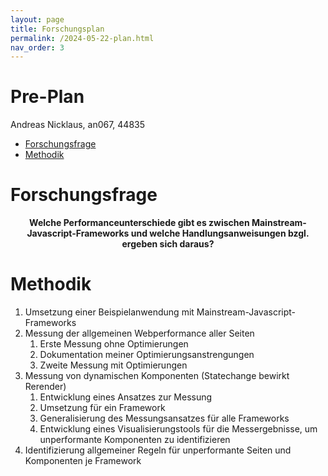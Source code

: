 ```yaml
---
layout: page
title: Forschungsplan
permalink: /2024-05-22-plan.html
nav_order: 3
---
```


<h1>Pre-Plan</h1>

Andreas Nicklaus, an067, 44835

- [Forschungsfrage](#forschungsfrage)
- [Methodik](#methodik)

# Forschungsfrage

<p style="text-align: center"><b>Welche Performanceunterschiede gibt es zwischen Mainstream-Javascript-Frameworks und welche Handlungsanweisungen bzgl. ergeben sich daraus?</b></p>

# Methodik

1. Umsetzung einer Beispielanwendung mit Mainstream-Javascript-Frameworks
2. Messung der allgemeinen Webperformance aller Seiten
   1. Erste Messung ohne Optimierungen
   2. Dokumentation meiner Optimierungsanstrengungen
   3. Zweite Messung mit Optimierungen
3. Messung von dynamischen Komponenten (Statechange bewirkt Rerender)
   1. Entwicklung eines Ansatzes zur Messung
   2. Umsetzung für ein Framework
   3. Generalisierung des Messungsansatzes für alle Frameworks
   4. Entwicklung eines Visualisierungstools für die Messergebnisse, um unperformante Komponenten zu identifizieren
4. Identifizierung allgemeiner Regeln für unperformante Seiten und Komponenten je Framework